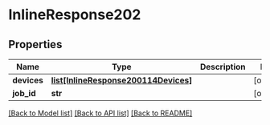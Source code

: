 # InlineResponse202

## Properties
Name | Type | Description | Notes
------------ | ------------- | ------------- | -------------
**devices** | [**list[InlineResponse200114Devices]**](InlineResponse200114Devices.md) |  | [optional] 
**job_id** | **str** |  | [optional] 

[[Back to Model list]](../README.md#documentation-for-models) [[Back to API list]](../README.md#documentation-for-api-endpoints) [[Back to README]](../README.md)

